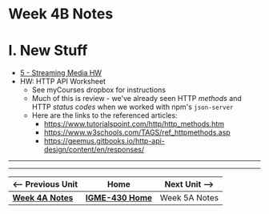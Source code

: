 # Week 4B Notes

# I. New Stuff
- [ 5 - Streaming Media HW](../exercises/5-streaming-media.md)
- HW: HTTP API Worksheet
  - See myCourses dropbox for instructions
  - Much of this is review - we've already seen HTTP *methods* and HTTP *status codes* when we worked with npm's `json-server`
  - Here are the links to the referenced articles:
    - https://www.tutorialspoint.com/http/http_methods.htm
    - https://www.w3schools.com/TAGS/ref_httpmethods.asp
    - https://geemus.gitbooks.io/http-api-design/content/en/responses/


---
---

| <-- Previous Unit | Home | Next Unit -->
| --- | --- | --- 
|   [**Week 4A Notes**](04A.md)  |  [**IGME-430 Home**](../) | Week 5A Notes
